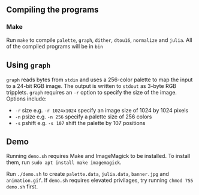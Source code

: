 ## Compiling the programs
### Make
Run `make` to compile `palette`, `graph`, `dither`, `dtou16`, `normalize` and `julia`. All of the compiled programs will be in `bin`

## Using `graph`
`graph` reads bytes from `stdin` and uses a 256-color palette to map the input to a 24-bit RGB image. The output is written to `stdout` as 3-byte RGB tripplets. `graph` requires an `-r` option to specify the size of the image. Options include:
* `-r` size e.g. `-r 1024x1024` specify an image size of 1024 by 1024 pixels
* `-n` psize e.g. `-n 256` specify a palette size of 256 colors
* `-s` pshift e.g. `-s 107` shift the palette by 107 positions

## Demo
Running `demo.sh` requires Make and ImageMagick to be installed. To install them, run `sudo apt install make imagemagick`. 

Run `./demo.sh` to create `palette.data`, `julia.data`, `banner.jpg` and `animation.gif`. If `demo.sh` requires elevated privilages, try running `chmod 755 demo.sh` first.
